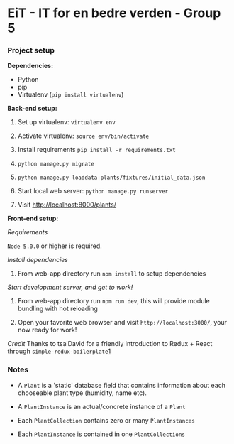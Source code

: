 # EiT - IT for en bedre verden - Group 5


### Project setup
**Dependencies:**
-	Python
-	pip
-	Virtualenv (`pip install virtualenv`)

**Back-end setup:**

1.	Set up virtualenv: `virtualenv env`
	
2. 	Activate virtualenv: `source env/bin/activate`
 	
3.  Install requirements `pip install -r requirements.txt`
  
4.	`python manage.py migrate`
	
5. 	`python manage.py loaddata plants/fixtures/initial_data.json`
 	
6. 	Start local web server: `python manage.py runserver`
 	
7. 	Visit [http://localhost:8000/plants/](http://localhost:8000/plants/)

**Front-end setup:**

*Requirements*

`Node 5.0.0` or higher is required.

*Install dependencies*

1. From web-app directory run `npm install` to setup dependencies

*Start development server, and get to work!*

1. From web-app directory run `npm run dev`, this will provide module bundling with hot reloading

2. Open your favorite web browser and visit `http://localhost:3000/`, your now ready for work! 


*Credit*
Thanks to tsaiDavid for a friendly introduction to Redux + React through `simple-redux-boilerplate`[1]

### Notes
-	A `Plant` is a 'static' database field that contains information about each chooseable plant type (humidity, name etc).

- 	A `PlantInstance` is an actual/concrete instance of a `Plant`

-	Each `PlantCollection` contains zero or many `PlantInstances`
-	Each `PlantInstance` is contained in one `PlantCollections`


[1]: https://github.com/tsaiDavid/simple-redux-boilerplate

